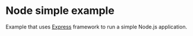 # Node simple example

Example that uses [Express](http://expressjs.com) framework to run a simple
Node.js application.
